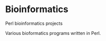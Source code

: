 Bioinformatics
==============

Perl bioinformatics projects

Various bioformatics programs written in Perl.
